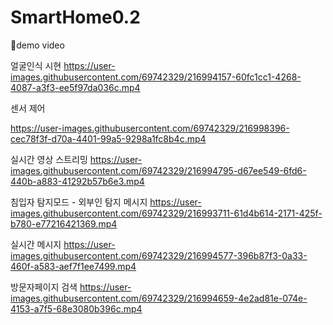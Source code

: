 # SmartHome0.2


🎥demo video








얼굴인식 시현
https://user-images.githubusercontent.com/69742329/216994157-60fc1cc1-4268-4087-a3f3-ee5f97da036c.mp4



센서 제어

https://user-images.githubusercontent.com/69742329/216998396-cec78f3f-d70a-4401-99a5-9298a1fc8b4c.mp4




실시간 영상 스트리밍
https://user-images.githubusercontent.com/69742329/216994795-d67ee549-6fd6-440b-a883-41292b57b6e3.mp4





침입자 탐지모드 - 외부인 탐지 메시지
https://user-images.githubusercontent.com/69742329/216993711-61d4b614-2171-425f-b780-e77216421369.mp4




실시간 메시지
https://user-images.githubusercontent.com/69742329/216994577-396b87f3-0a33-460f-a583-aef7f1ee7499.mp4





방문자페이지 검색
https://user-images.githubusercontent.com/69742329/216994659-4e2ad81e-074e-4153-a7f5-68e3080b396c.mp4







